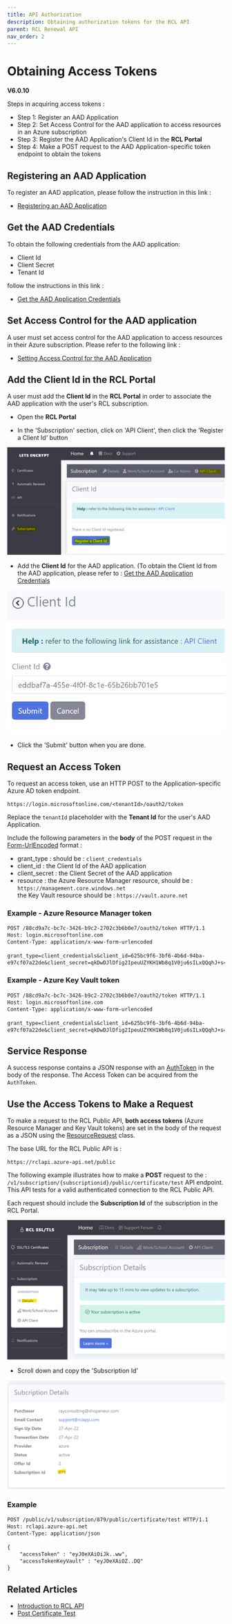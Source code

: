 ```yaml
---
title: API Authorization
description: Obtaining authorization tokens for the RCL API
parent: RCL Renewal API
nav_order: 2
---
```


# Obtaining Access Tokens
**V6.0.10**

Steps in acquiring access tokens :

- Step 1: Register an AAD Application
- Step 2: Set Access Control for the AAD application to access resources in an Azure subscription
- Step 3: Register the AAD Application's Client Id in the **RCL Portal**
- Step 4: Make a POST request to the AAD Application-specific token endpoint to obtain the tokens

## Registering an AAD Application

To register an AAD application, please follow the instruction in this link :

- [Registering an AAD Application](../authorization/aad-application)

## Get the AAD Credentials

To obtain the following credentials from the AAD application:

- Client Id
- Client Secret
- Tenant Id

follow the instructions in this link :

- [Get the AAD Application Credentials](../authorization/aad-application#get-the-aad-application-credentials)

## Set Access Control for the AAD application

A user must set access control for the AAD application to access resources in their Azure subscription. Please refer to the following link :

- [Setting Access Control for the AAD Application](../authorization/access-control-app)

## Add the Client Id in the RCL Portal

A user must add the **Client Id** in the **RCL Portal** in order to associate the AAD application with the user's RCL subscription.

- Open the **RCL Portal**

- In the 'Subscription' section, click on 'API Client', then click the 'Register a Client Id' button

![install](../images/api_authorization/client_id.PNG)

- Add the **Client Id** for the AAD application. (To obtain the Client Id from the AAD application, please refer to : [Get the AAD Application Credentials](../authorization/aad-application#get-the-aad-application-credentials)

![install](../images/api_authorization/client_id2.PNG)

- Click the 'Submit' button when you are done.
 

## Request an Access Token

 To request an access token, use an HTTP POST to the Application-specific Azure AD token endpoint.

 ```
 https://login.microsoftonline.com/<tenantId>/oauth2/token
 ```

 Replace the `tenantId` placeholder with the **Tenant Id** for the user's AAD Application.

 Include the following parameters in the **body** of the POST request in the [Form-UrlEncoded](https://developer.mozilla.org/en-US/docs/Web/HTTP/Methods/POST) format :

- grant_type : should be : ``client_credentials``
- client_id : the Client Id of the AAD application
- client_secret : the Client Secret of the AAD application
- resource : the Azure Resource Manager resource, should be : ``https://management.core.windows.net``  
the Key Vault resource should be : ``https://vault.azure.net``

### Example - Azure Resource Manager token

 ```
POST /88cd9a7c-bc7c-3426-b9c2-2702c3b6b0e7/oauth2/token HTTP/1.1
Host: login.microsoftonline.com
Content-Type: application/x-www-form-urlencoded

grant_type=client_credentials&client_id=625bc9f6-3bf6-4b6d-94ba-e97cf07a22de&client_secret=qkDwDJlDfig2IpeuUZYKH1Wb8q1V0ju6sILxQQqhJ+s=&resource=https%3A%2F%2Fmanagement.core.windows.net
 ```

### Example - Azure Key Vault token

 ```
POST /88cd9a7c-bc7c-3426-b9c2-2702c3b6b0e7/oauth2/token HTTP/1.1
Host: login.microsoftonline.com
Content-Type: application/x-www-form-urlencoded

grant_type=client_credentials&client_id=625bc9f6-3bf6-4b6d-94ba-e97cf07a22de&client_secret=qkDwDJlDfig2IpeuUZYKH1Wb8q1V0ju6sILxQQqhJ+s=&resource=https%3A%2F%2Fvault.azure.net
 ```

## Service Response

A success response contains a JSON response with an [AuthToken](./models.md#authtoken) in the body of the response. The Access Token can be acquired from the ``AuthToken``.

## Use the Access Tokens to Make a Request

To make a request to the RCL Public API, **both access tokens** (Azure Resource Manager and Key Vault tokens) are set in the body of the request as a JSON using the [ResourceRequest](./models.md#resourcerequest) class.

The base URL for the RCL Public API is :
```
https://rclapi.azure-api.net/public
```

The following example illustrates how to make a **POST** request to the : ``/v1/subscription/{subscriptionid}/public/certificate/test`` API endpoint. This API tests for a valid authenticated connection to the RCL Public API.

Each request should include the **Subscription Id** of the subscription in the RCL Portal.

![install](../images/autorenew_configure/add_subscriptionid.png)

- Scroll down and copy the 'Subscription Id' 

![install](../images/autorenew_configure/add_subscriptionid2.png)


### Example

```
POST /public/v1/subscription/879/public/certificate/test HTTP/1.1
Host: rclapi.azure-api.net
Content-Type: application/json

{
    "accessToken" : "eyJ0eXAiOiJk..ww",
    "accessTokenKeyVault" : "eyJ0eXAiOZ..DQ"
}
```

## Related Articles

- [Introduction to RCL API](./introduction.md)
- [Post Certificate Test](./post-certificate-renewal.md)


